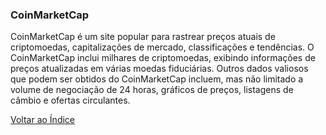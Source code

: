 ### CoinMarketCap

CoinMarketCap é um site popular para rastrear preços atuais de criptomoedas, capitalizações de mercado, classificações e tendências. O CoinMarketCap inclui milhares de criptomoedas, exibindo informações de preços atualizadas em várias moedas fiduciárias. Outros dados valiosos que podem ser obtidos do CoinMarketCap incluem, mas não limitado a volume de negociação de 24 horas, gráficos de preços, listagens de câmbio e ofertas circulantes.

[Voltar ao Índice](../)